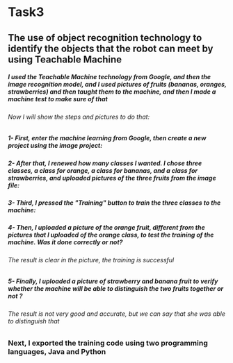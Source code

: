 # Task3

## The use of object recognition technology to identify the objects that the robot can meet by using Teachable Machine

##### I used the Teachable Machine technology from Google, and then the image recognition model, and I used pictures of fruits (bananas, oranges, strawberries) and then taught them to the machine, and then I made a machine test to make sure of that
###### Now I will show the steps and pictures to do that:




##### 1- First, enter the machine learning from Google, then create a new project using the image project:





##### 2- After that, I renewed how many classes I wanted. I chose three classes, a class for orange, a class for bananas, and a class for strawberries, and uploaded pictures of the three fruits from the image file:






##### 3- Third, I pressed the "Training" button to train the three classes to the machine:





##### 4- Then, I uploaded a picture of the orange fruit, different from the pictures that I uploaded of the orange class, to test the training of the machine. Was it done correctly or not? 




###### The result is clear in the picture, the training is successful



##### 5- Finally, I uploaded a picture of strawberry and banana fruit to verify whether the machine will be able to distinguish the two fruits together or not ?



###### The result is not very good and accurate, but we can say that she was able to distinguish that





### Next, I exported the training code using two programming languages, Java and Python




